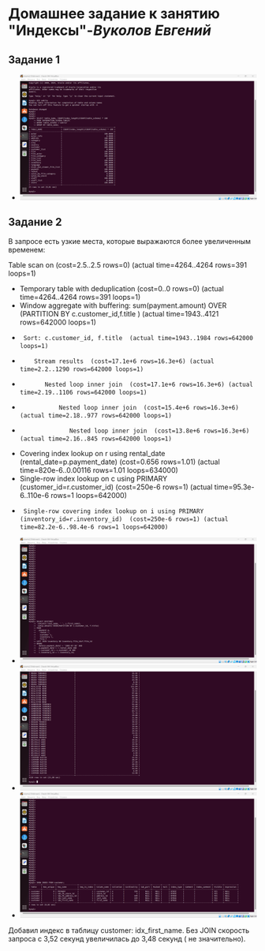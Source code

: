 # **Домашнее задание к занятию "Индексы"**-***Вуколов Евгений***


## **Задание 1**

- ![scrinshot](https://github.com/Evgenii-379/12-05.md/blob/main/Снимок%20экрана%202024-05-28%20212524.png)


## **Задание 2**

В запросе есть узкие места, которые выражаются более увеличенным временем:

Table scan on <temporary>  (cost=2.5..2.5 rows=0) (actual time=4264..4264 rows=391 loops=1)
- Temporary table with deduplication  (cost=0..0 rows=0) (actual time=4264..4264 rows=391 loops=1)
-   Window aggregate with buffering: sum(payment.amount) OVER (PARTITION BY c.customer_id,f.title )   (actual time=1943..4121 rows=642000 loops=1)
-      Sort: c.customer_id, f.title  (actual time=1943..1984 rows=642000 loops=1)
-         Stream results  (cost=17.1e+6 rows=16.3e+6) (actual time=2.2..1290 rows=642000 loops=1)
-            Nested loop inner join  (cost=17.1e+6 rows=16.3e+6) (actual time=2.19..1106 rows=642000 loops=1)
-                Nested loop inner join  (cost=15.4e+6 rows=16.3e+6) (actual time=2.18..977 rows=642000 loops=1)
-                   Nested loop inner join  (cost=13.8e+6 rows=16.3e+6) (actual time=2.16..845 rows=642000 loops=1)


-  Covering index lookup on r using rental_date (rental_date=p.payment_date)  (cost=0.656 rows=1.01) (actual time=820e-6..0.00116 rows=1.01 loops=634000)
-    Single-row index lookup on c using PRIMARY (customer_id=r.customer_id)  (cost=250e-6 rows=1) (actual time=95.3e-6..110e-6 rows=1 loops=642000)
-      Single-row covering index lookup on i using PRIMARY (inventory_id=r.inventory_id)  (cost=250e-6 rows=1) (actual time=82.2e-6..98.4e-6 rows=1 loops=642000)
 

- ![scrinshot](https://github.com/Evgenii-379/12-05.md/blob/main/Снимок%20экрана%202024-05-28%20213147.png)
- ![scrinshot](https://github.com/Evgenii-379/12-05.md/blob/main/Снимок%20экрана%202024-05-28%20213206.png)
- ![scrinshot](https://github.com/Evgenii-379/12-05.md/blob/main/Снимок%20экрана%202024-05-28%20213403.png)

Добавил индекс в таблицу customer: idx_first_name. Без JOIN скорость запроса с 3,52 секунд увеличилась до 3,48 секунд ( не значительно).

 
